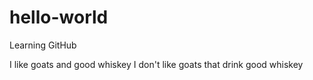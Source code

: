 # hello-world
Learning GitHub

I like goats and good whiskey
I don't like goats that drink good whiskey
